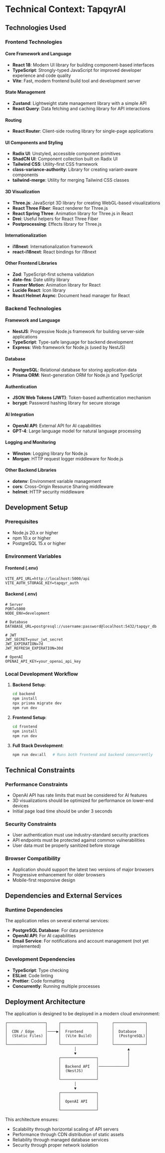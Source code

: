 # Technical Context: TapqyrAI

## Technologies Used

### Frontend Technologies

#### Core Framework and Language
- **React 18**: Modern UI library for building component-based interfaces
- **TypeScript**: Strongly-typed JavaScript for improved developer experience and code quality
- **Vite**: Fast, modern frontend build tool and development server

#### State Management
- **Zustand**: Lightweight state management library with a simple API
- **React Query**: Data fetching and caching library for API interactions

#### Routing
- **React Router**: Client-side routing library for single-page applications

#### UI Components and Styling
- **Radix UI**: Unstyled, accessible component primitives
- **ShadCN UI**: Component collection built on Radix UI
- **Tailwind CSS**: Utility-first CSS framework
- **class-variance-authority**: Library for creating variant-aware components
- **tailwind-merge**: Utility for merging Tailwind CSS classes

#### 3D Visualization
- **Three.js**: JavaScript 3D library for creating WebGL-based visualizations
- **React Three Fiber**: React renderer for Three.js
- **React Spring Three**: Animation library for Three.js in React
- **Drei**: Useful helpers for React Three Fiber
- **Postprocessing**: Effects library for Three.js

#### Internationalization
- **i18next**: Internationalization framework
- **react-i18next**: React bindings for i18next

#### Other Frontend Libraries
- **Zod**: TypeScript-first schema validation
- **date-fns**: Date utility library
- **Framer Motion**: Animation library for React
- **Lucide React**: Icon library
- **React Helmet Async**: Document head manager for React

### Backend Technologies

#### Framework and Language
- **NestJS**: Progressive Node.js framework for building server-side applications
- **TypeScript**: Type-safe language for backend development
- **Express**: Web framework for Node.js (used by NestJS)

#### Database
- **PostgreSQL**: Relational database for storing application data
- **Prisma ORM**: Next-generation ORM for Node.js and TypeScript

#### Authentication
- **JSON Web Tokens (JWT)**: Token-based authentication mechanism
- **bcrypt**: Password hashing library for secure storage

#### AI Integration
- **OpenAI API**: External API for AI capabilities
- **GPT-4**: Large language model for natural language processing

#### Logging and Monitoring
- **Winston**: Logging library for Node.js
- **Morgan**: HTTP request logger middleware for Node.js

#### Other Backend Libraries
- **dotenv**: Environment variable management
- **cors**: Cross-Origin Resource Sharing middleware
- **helmet**: HTTP security middleware

## Development Setup

### Prerequisites
- Node.js 20.x or higher
- npm 10.x or higher
- PostgreSQL 15.x or higher

### Environment Variables

#### Frontend (.env)
```
VITE_API_URL=http://localhost:5000/api
VITE_AUTH_STORAGE_KEY=tapqyr_auth
```

#### Backend (.env)
```
# Server
PORT=5000
NODE_ENV=development

# Database
DATABASE_URL=postgresql://username:password@localhost:5432/tapqyr_db

# JWT
JWT_SECRET=your_jwt_secret
JWT_EXPIRATION=7d
JWT_REFRESH_EXPIRATION=30d

# OpenAI
OPENAI_API_KEY=your_openai_api_key
```

### Local Development Workflow

1. **Backend Setup**:
   ```bash
   cd backend
   npm install
   npx prisma migrate dev
   npm run dev
   ```

2. **Frontend Setup**:
   ```bash
   cd frontend
   npm install
   npm run dev
   ```

3. **Full Stack Development**:
   ```bash
   npm run dev:all   # Runs both frontend and backend concurrently
   ```

## Technical Constraints

### Performance Constraints
- OpenAI API has rate limits that must be considered for AI features
- 3D visualizations should be optimized for performance on lower-end devices
- Initial page load time should be under 3 seconds

### Security Constraints
- User authentication must use industry-standard security practices
- API endpoints must be protected against common vulnerabilities
- User data must be properly sanitized before storage

### Browser Compatibility
- Application should support the latest two versions of major browsers
- Progressive enhancement for older browsers
- Mobile-first responsive design

## Dependencies and External Services

### Runtime Dependencies
The application relies on several external services:
- **PostgreSQL Database**: For data persistence
- **OpenAI API**: For AI capabilities
- **Email Service**: For notifications and account management (not yet implemented)

### Development Dependencies
- **TypeScript**: Type checking
- **ESLint**: Code linting
- **Prettier**: Code formatting
- **Concurrently**: Running multiple processes

## Deployment Architecture

The application is designed to be deployed in a modern cloud environment:

```
┌─────────────────┐     ┌────────────────┐      ┌──────────────┐
│                 │     │                │      │              │
│  CDN / Edge     │────▶│  Frontend      │      │  Database    │
│  (Static Files) │     │  (Vite Build)  │      │  (PostgreSQL)│
│                 │     │                │      │              │
└─────────────────┘     └────────────────┘      └──────────────┘
                               │                       ▲
                               ▼                       │
                        ┌────────────────┐             │
                        │                │             │
                        │  Backend API   │─────────────┘
                        │  (NestJS)      │
                        │                │
                        └────────────────┘
                               │
                               ▼
                        ┌────────────────┐
                        │                │
                        │  OpenAI API    │
                        │                │
                        └────────────────┘
```

This architecture ensures:
- Scalability through horizontal scaling of API servers
- Performance through CDN distribution of static assets
- Reliability through managed database services
- Security through proper network isolation 